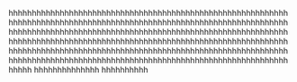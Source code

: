 hhhhhhhhhhhhhhhhhhhhhhhhhhhhhhhhhhhhhhhhhhhhhhhhhhhhhhhhhhhhhhhhhhhhhhhhhhhhhhhhhhhhhhhhhhhhhhhhhhhhhhhhhhhhhhhhhhhhhhhhhhhhhhhhhhhhhhhhhhhhhhhhhhhhhhhhhhhhhhhhhhhhhhhhhhhhhhhhhhhhhhhhhhhhhhhhhhhhhhhhhhhhhhhhhhhhhhhhhhhhhhhhhhhhhhhhhhhhhhhhhhhhhhhhhhhhhhhhhhhhhhhhhhhhhhhhhhhhhhhhhhhhhhhhhhhhhhhhhhhhhhhhhhhhhhhhhhhhhhhhhhhhhhhhhhhhhhhhhhhhhhhhhhhhhhhhhhhhhhhhhhhhh
hhhhhhhhhhhhhh
hhhhhhhhhh
